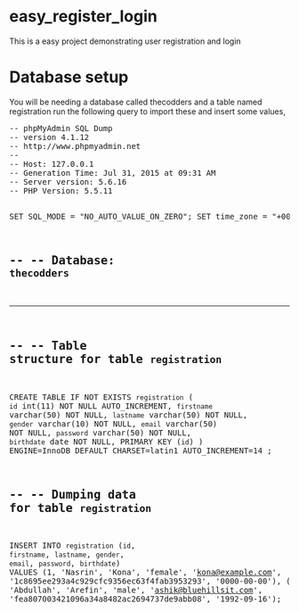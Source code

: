 # easy_register_login
This is a easy project demonstrating user registration and login

<h1>Database setup</h1>
You will be needing a database called thecodders and a table named registration
run the following query to import these and insert some values,
<pre>
-- phpMyAdmin SQL Dump
-- version 4.1.12
-- http://www.phpmyadmin.net
--
-- Host: 127.0.0.1
-- Generation Time: Jul 31, 2015 at 09:31 AM
-- Server version: 5.6.16
-- PHP Version: 5.5.11

SET SQL_MODE = "NO_AUTO_VALUE_ON_ZERO";
SET time_zone = "+00:00";

--
-- Database: `thecodders`
--

-- --------------------------------------------------------

--
-- Table structure for table `registration`
--

CREATE TABLE IF NOT EXISTS `registration` (
  `id` int(11) NOT NULL AUTO_INCREMENT,
  `firstname` varchar(50) NOT NULL,
  `lastname` varchar(50) NOT NULL,
  `gender` varchar(10) NOT NULL,
  `email` varchar(50) NOT NULL,
  `password` varchar(50) NOT NULL,
  `birthdate` date NOT NULL,
  PRIMARY KEY (`id`)
) ENGINE=InnoDB  DEFAULT CHARSET=latin1 AUTO_INCREMENT=14 ;

--
-- Dumping data for table `registration`
--

INSERT INTO `registration` (`id`, `firstname`, `lastname`, `gender`, `email`, `password`, `birthdate`) VALUES
(1, 'Nasrin', 'Kona', 'female', 'kona@example.com', '1c8695ee293a4c929cfc9356ec63f4fab3953293', '0000-00-00'),
(2, 'Abdullah', 'Arefin', 'male', 'ashik@bluehillsit.com', 'fea807003421096a34a8482ac2694737de9abb08', '1992-09-16');

</pre>
